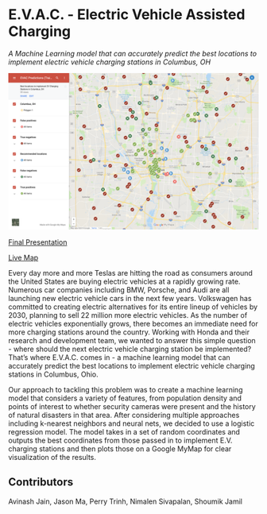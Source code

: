 # E.V.A.C. - Electric Vehicle Assisted Charging
*A Machine Learning model that can accurately predict the      best locations to implement electric vehicle charging stations in Columbus, OH*

![Map of Columbus, OH with recommended locations](https://github.com/data-x-sp19/EVAC/blob/master/assets/Final_Results.png)

[Final Presentation](https://docs.google.com/presentation/d/1Fr2MnUwbLblFgNcuKgZjqjj364f2gSeF1i40wcLmpDk/edit?usp=sharing)

[Live Map](https://drive.google.com/open?id=1bNr_xGcX50OH6AKjZgx5ucDQ5S6mvcBV&usp=sharing)

Every day more and more Teslas are hitting the road as consumers around the United States are buying electric vehicles at a rapidly growing rate. Numerous car companies including BMW, Porsche, and Audi are all launching new electric vehicle cars in the next few years. Volkswagen has committed to creating electric alternatives for its entire lineup of vehicles by 2030, planning to sell 22 million more electric vehicles. As the number of electric vehicles exponentially grows, there becomes an immediate need for more charging stations around the country. Working with Honda and their research and development team, we wanted to answer this simple question - where should the next electric vehicle charging station be implemented? That’s where E.V.A.C. comes in - a machine learning model that can accurately predict the best locations to implement electric vehicle charging stations in Columbus, Ohio. 

Our approach to tackling this problem was to create a machine learning model that considers a variety of features, from population density and points of interest to whether security cameras were present and the history of natural disasters in that area. After considering multiple approaches including k-nearest neighbors and neural nets, we decided to use a logistic regression model. The model takes in a set of random coordinates and outputs the best coordinates from those passed in to implement E.V. charging stations and then plots those on a Google MyMap for clear visualization of the results. 

## Contributors
Avinash Jain, Jason Ma, Perry Trinh, Nimalen Sivapalan, Shoumik Jamil
